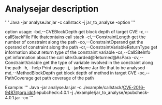 # Analysejar description

'''
Java -jar analyseJar.jar -c callstack -j jar_to_analyse -option
'''

option usage:
 -bd,--CVEBlockDepth                  get block depth of target CVE
 -c,--callStackFile <arg>             File thatcontains call stack
 -cl,--ConstraintLength               get the number of constraint along
                                      the path
 -co,--ConstraintOperand              get the operand of constraint along
                                      the path
 -cr,--ConstraintVariableReturnType   get information about return type of
                                      the constraint variable
 -cs,--CallSiteInfo                   get information about the call
                                      site:Guarded@Returned@AsPara
 -cv,--ConstraintVariable             get the type of variable involved in
                                      the constraint along the path
 -h,--help                            Print usage
 -j,--jarName <arg>                   Jar file that to be analysed
 -md,--MethodBlockDepth               get block depth of method in target
                                      CVE
 -pc,--PathCoverage                   get path coverage of the path

Example:
'''
Java -jar analyseJar.jar -c ./example/callstack/CVE-2016-9487@org.idpf:epubcheck:4.0.1 -j ./example/jar_to_analyse/epubcheck-4.0.1.jar -co
'''